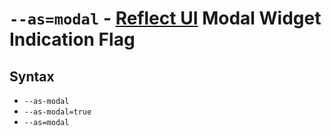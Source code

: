 # `--as=modal` - [Reflect UI](https://reflect-ui.com) Modal Widget Indication Flag

## Syntax

- `--as-modal`
- `--as-modal=true`
- `--as=modal`
